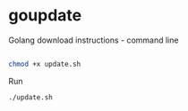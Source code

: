 # goupdate

Golang download instructions - command line

```bash

chmod +x update.sh

```

Run
```bash
./update.sh
```
